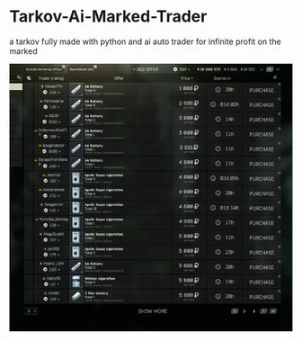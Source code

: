 # Tarkov-Ai-Marked-Trader

a tarkov fully made with python and ai auto trader for infinite profit on the marked

![alt text](https://github.com//koltis/Tarkov-Ai-Marked-Trader/blob/master/prices.png?raw=true)
